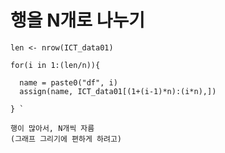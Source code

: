 <H1> 행을 N개로 나누기 </H1>


``` n <- 1000000
len <- nrow(ICT_data01)

for(i in 1:(len/n)){
  
  name = paste0("df", i)
  assign(name, ICT_data01[(1+(i-1)*n):(i*n),])
  
} `

행이 많아서, N개씩 자름
(그래프 그리기에 편하게 하려고)

